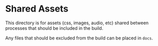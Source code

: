 # Shared Assets

This directory is for assets (css, images, audio, etc) shared between processes that should be included in the build.

Any files that should be excluded from the build can be placed in `docs`.
